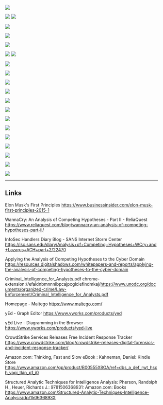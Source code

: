 ![](../../../Media/Pasted%20image%2020230402204829.png)

![](../../../Media/Pasted%20image%2020230402204847.png)
![](../../../Media/Pasted%20image%2020230402204904.png)


![](../../../Media/Pasted%20image%2020230402204918.png)

![](../../../Media/Pasted%20image%2020230402204929.png)

![](../../../Media/Pasted%20image%2020230402204944.png)

![](../../../Media/Pasted%20image%2020230402204954.png)
![](../../../Media/Pasted%20image%2020230402205006.png)

![](../../../Media/Pasted%20image%2020230402205023.png)


![](../../../Media/Pasted%20image%2020230402205033.png)

![](../../../Media/Pasted%20image%2020230402205053.png)

![](../../../Media/Pasted%20image%2020230402205104.png)

![](../../../Media/Pasted%20image%2020230402205115.png)

![](../../../Media/Pasted%20image%2020230402205127.png)


![](../../../Media/Pasted%20image%2020230402205140.png)

![](../../../Media/Pasted%20image%2020230402205152.png)


![](../../../Media/Pasted%20image%2020230402205208.png)


![](../../../Media/Pasted%20image%2020230402205239.png)

![](../../../Media/Pasted%20image%2020230402205253.png)

![](../../../Media/Pasted%20image%2020230402205304.png)

![](../../../Media/Pasted%20image%2020230402205316.png)

---

## Links

Elon Musk's First Principles
https://www.businessinsider.com/elon-musk-first-principles-2015-1

WannaCry: An Analysis of Competing Hypotheses - Part II - ReliaQuest
https://www.reliaquest.com/blog/wannacry-an-analysis-of-competing-hypotheses-part-ii/

InfoSec Handlers Diary Blog - SANS Internet Storm Center
https://isc.sans.edu/diary/Analysis+of+Competing+Hypotheses+WCry+and+Lazarus+ACH+part+2/22470

Applying the Analysis of Competing Hypotheses to the Cyber Domain
https://resources.digitalshadows.com/whitepapers-and-reports/applying-the-analysis-of-competing-hypotheses-to-the-cyber-domain

Criminal_Intelligence_for_Analysts.pdf
chrome-extension://efaidnbmnnnibpcajpcglclefindmkaj/https://www.unodc.org/documents/organized-crime/Law-Enforcement/Criminal_Intelligence_for_Analysts.pdf

Homepage - Maltego
https://www.maltego.com/

yEd - Graph Editor
https://www.yworks.com/products/yed

yEd Live - Diagramming in the Browser
https://www.yworks.com/products/yed-live

CrowdStrike Services Releases Free Incident Response Tracker
https://www.crowdstrike.com/blog/crowdstrike-releases-digital-forensics-and-incident-response-tracker/

Amazon.com: Thinking, Fast and Slow eBook : Kahneman, Daniel: Kindle Store
https://www.amazon.com/gp/product/B00555X8OA/ref=dbs_a_def_rwt_hsch_vapi_tkin_p1_i0

Structured Analytic Techniques for Intelligence Analysis: Pherson, Randolph H., Heuer, Richards J.: 9781506368931: Amazon.com: Books
https://www.amazon.com/Structured-Analytic-Techniques-Intelligence-Analysis/dp/150636893X












